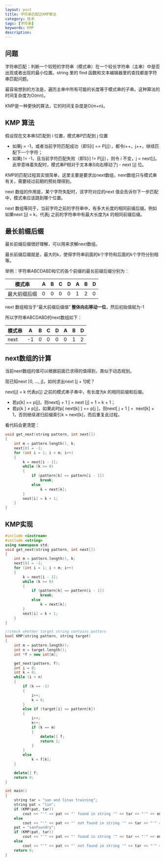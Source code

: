 ```yaml
---
layout: post
title: 字符串匹配之KMP算法
category: 技术
tags: [字符串]
keywords: KMP
description:
---
```


 ## 问题

字符串匹配：判断一个较短的字符串（模式串）在一个较长字符串（主串）中是否出现或者出现的最小位置。string 里的 find 函数和文本编辑器里的查找都是字符串匹配问题。

最容易想到的方法是，遍历主串中所有可能的长度等于模式串的子串。这种算法的时间复杂度为O(mn)。

KMP是一种更快的算法，它的时间复杂度是O(m+n)。

## KMP 算法

假设现在文本串S匹配到 i 位置，模式串P匹配到 j 位置

- 如果j = -1，或者当前字符匹配成功（即S[i] == P[j]），都令i++，j++，继续匹配下一个字符；
- 如果j != -1，且当前字符匹配失败（即S[i] != P[j]），则令 i 不变，j = next[j]。此举意味着失配时，模式串P相对于文本串S向右移动了j - next [j] 位。

KMP的匹配过程其实很简单，这里主要是要求出next数组，next数组只与模式串有关，需要经过前期的预处理得到。

next 数组的作用是，某个字符失配时，该字符对应的next 值会告诉你下一步匹配中，模式串应该跳到哪个位置。

next 数组等同于，当前字符之前的字符串中，有多大长度的相同前缀后缀。例如如果next [j] = k，代表j 之前的字符串中有最大长度为*k* 的相同前缀后缀。

## 最长前缀后缀

最长前缀后缀很好理解，可以用来求解next数组。

最长前缀后缀就是，最大的k，使得字符串前面的k个字符和后面的k个字符分别相等。

举例：字符串ABCDABD和它的各个前缀的最长前缀后缀分别为：

| 模式串    | A    | B    | C    | D    | A    | B    | D    |
| ------ | ---- | ---- | ---- | ---- | ---- | ---- | ---- |
| 最大前缀后缀 | 0    | 0    | 0    | 0    | 1    | 2    | 0    |

next 数组相当于“最大前缀后缀值” **整体向右移动一位**，然后初始值赋为-1

所以字符串ABCDABD的next数组如下：

| 模式串  | A    | B    | C    | D    | A    | B    | D    |
| ---- | ---- | ---- | ---- | ---- | ---- | ---- | ---- |
| next | -1   | 0    | 0    | 0    | 0    | 1    | 2    |

## next数组的计算

当前next数组的值可以根据前面已求得的值得到，类似于动态规划。

现已知next [0, ..., j]，如何求出next [j + 1]呢？

next[j] = k 代表p[j] 之前的模式串子串中，有长度为k 的相同前缀和后缀。

- 若p[k] == p[j]，则next[j + 1 ] = next [j] + 1 = k + 1；
- 若p[k ] ≠ p[j]，如果此时p[ next[k] ] == p[j ]，则next[ j + 1 ] =  next[k] + 1，否则继续递归前缀索引k = next[k]，而后重复此过程。

看代码会更清楚：

```c++
void get_next(string pattern, int next[])
{
	int m = pattern.length(), k;
	next[0] = -1;
	for (int i = 1; i < m; i++)
	{
		k = next[i - 1];
		while (k >= 0)
		{
			if (pattern[k] == pattern[i - 1])
				break;
			else
				k = next[k];
		}
		next[i] = k + 1;
	}
}
```

## KMP实现

```c++
#include <iostream>
#include <string>
using namespace std;
void get_next(string pattern, int next[])
{
	int m = pattern.length(), k;
	next[0] = -1;
	for (int i = 1; i < m; i++)
	{
		k = next[i - 1];
		while (k >= 0)
		{
			if (pattern[k] == pattern[i - 1])
				break;
			else
				k = next[k];
		}
		next[i] = k + 1;
	}
}

//check whether target string contains pattern 
bool KMP(string pattern, string target)
{
	int m = pattern.length();
	int n = target.length();
	int *f = new int[m];

	get_next(pattern, f);
	int i = 0;
	int k = 0;
	while (i < n)
	{
		if (k == -1)
		{
			i++;
			k = 0;
		}
		else if (target[i] == pattern[k])
		{
			i++;
			k++;
			if (k == m)
			{
				delete[] f;
				return 1;
			}
		}
		else
			k = f[k];
	}

	delete[] f;
	return 0;
}

int main()
{
	string tar = "san and linux training";
	string pat = "lin";
	if (KMP(pat, tar))
		cout << "'" << pat << "' found in string '" << tar << "'" << endl;
	else
		cout << "'" << pat << "' not found in string '" << tar << "'" << endl;
	pat = "sanfoundry";
	if (KMP(pat, tar))
		cout << "'" << pat << "' found in string '" << tar << "'" << endl;
	else
		cout << "'" << pat << "' not found in string '" << tar << "'" << endl;
	return 0;
}
```

